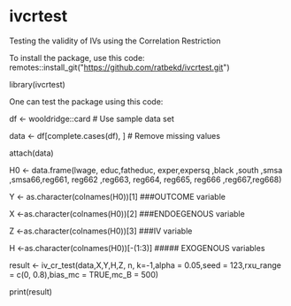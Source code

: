 # ivcrtest
Testing the validity of IVs using the Correlation Restriction

To install the package, use this code:
remotes::install_git("https://github.com/ratbekd/ivcrtest.git")

library(ivcrtest)

 One can test the package using this code:
 
 df <- wooldridge::card  # Use sample data set
 
data <- df[complete.cases(df), ]  # Remove missing values

attach(data)

H0 <- data.frame(lwage, educ,fatheduc, exper,expersq ,black ,south ,smsa ,smsa66,reg661, reg662 ,reg663, reg664,
                 reg665, reg666 ,reg667,reg668)
                 
Y <- as.character(colnames(H0))[1] ###OUTCOME variable

X <-as.character(colnames(H0))[2] ###ENDOEGENOUS variable

Z <-as.character(colnames(H0))[3] ###IV variable

H <-as.character(colnames(H0))[-(1:3)] ##### EXOGENOUS variables

result <- iv_cr_test(data,X,Y,H,Z,  n, k=-1,alpha = 0.05,seed = 123,rxu_range = c(0, 0.8),bias_mc = TRUE,mc_B = 500)

print(result)
